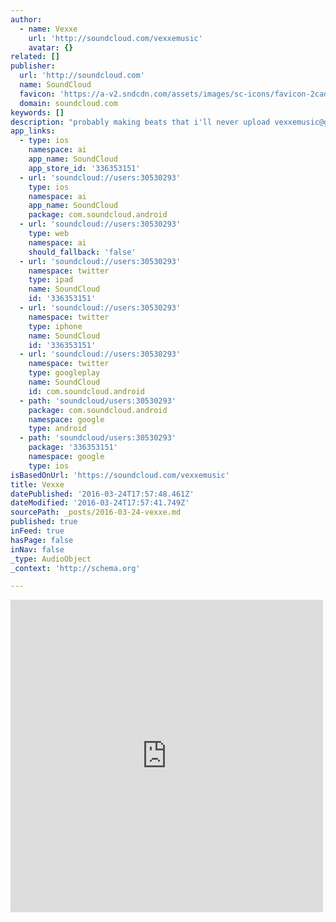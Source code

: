 ```yaml
---
author:
  - name: Vexxe
    url: 'http://soundcloud.com/vexxemusic'
    avatar: {}
related: []
publisher:
  url: 'http://soundcloud.com'
  name: SoundCloud
  favicon: 'https://a-v2.sndcdn.com/assets/images/sc-icons/favicon-2cadd14b.ico'
  domain: soundcloud.com
keywords: []
description: "probably making beats that i'll never upload vexxemusic@gmail.com"
app_links:
  - type: ios
    namespace: ai
    app_name: SoundCloud
    app_store_id: '336353151'
  - url: 'soundcloud://users:30530293'
    type: ios
    namespace: ai
    app_name: SoundCloud
    package: com.soundcloud.android
  - url: 'soundcloud://users:30530293'
    type: web
    namespace: ai
    should_fallback: 'false'
  - url: 'soundcloud://users:30530293'
    namespace: twitter
    type: ipad
    name: SoundCloud
    id: '336353151'
  - url: 'soundcloud://users:30530293'
    namespace: twitter
    type: iphone
    name: SoundCloud
    id: '336353151'
  - url: 'soundcloud://users:30530293'
    namespace: twitter
    type: googleplay
    name: SoundCloud
    id: com.soundcloud.android
  - path: 'soundcloud/users:30530293'
    package: com.soundcloud.android
    namespace: google
    type: android
  - path: 'soundcloud/users:30530293'
    package: '336353151'
    namespace: google
    type: ios
isBasedOnUrl: 'https://soundcloud.com/vexxemusic'
title: Vexxe
datePublished: '2016-03-24T17:57:48.461Z'
dateModified: '2016-03-24T17:57:41.749Z'
sourcePath: _posts/2016-03-24-vexxe.md
published: true
inFeed: true
hasPage: false
inNav: false
_type: AudioObject
_context: 'http://schema.org'

---
```

<iframe src="https://cdn.embedly.com/widgets/media.html?src=https%3A%2F%2Fw.soundcloud.com%2Fplayer%2F%3Fvisual%3Dtrue%26url%3Dhttp%253A%252F%252Fapi.soundcloud.com%252Fusers%252F30530293%26show_artwork%3Dtrue&amp;url=https%3A%2F%2Fsoundcloud.com%2Fvexxemusic&amp;image=http%3A%2F%2Fi1.sndcdn.com%2Favatars-000206298855-770di9-t500x500.jpg&amp;key=b7d04c9b404c499eba89ee7072e1c4f7&amp;type=text%2Fhtml&amp;schema=soundcloud" width="500" height="500" scrolling="no" frameborder="0" allowfullscreen="allowfullscreen" style=""></iframe>